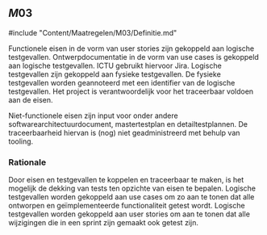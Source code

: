 ## $M03$

#include "Content/Maatregelen/M03/Definitie.md"

Functionele eisen in de vorm van user stories zijn gekoppeld aan logische testgevallen. Ontwerpdocumentatie in de vorm van use cases is gekoppeld aan logische testgevallen. ICTU gebruikt hiervoor Jira. Logische testgevallen zijn gekoppeld aan fysieke testgevallen. De fysieke testgevallen worden geannoteerd met een identifier van de logische testgevallen. Het project is verantwoordelijk voor het traceerbaar voldoen aan de eisen.

Niet-functionele eisen zijn input voor onder andere softwarearchitectuurdocument, mastertestplan en detailtestplannen. De traceerbaarheid hiervan is (nog) niet geadministreerd met behulp van tooling.

### Rationale

Door eisen en testgevallen te koppelen en traceerbaar te maken, is het mogelijk de dekking van tests ten opzichte van eisen te bepalen. Logische testgevallen worden gekoppeld aan use cases om zo aan te tonen dat alle ontworpen en geïmplementeerde functionaliteit getest wordt. Logische testgevallen worden gekoppeld aan user stories om aan te tonen dat alle wijzigingen die in een sprint zijn gemaakt ook getest zijn.
